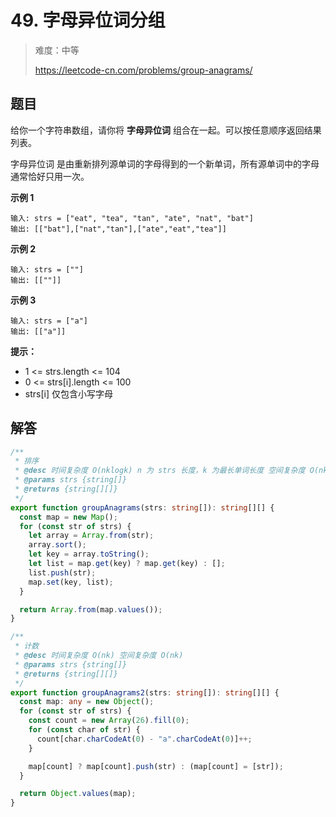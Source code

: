# 49. 字母异位词分组

> 难度：中等
>
> https://leetcode-cn.com/problems/group-anagrams/

## 题目

给你一个字符串数组，请你将 **字母异位词** 组合在一起。可以按任意顺序返回结果列表。

字母异位词 是由重新排列源单词的字母得到的一个新单词，所有源单词中的字母通常恰好只用一次。

**示例 1**

```
输入: strs = ["eat", "tea", "tan", "ate", "nat", "bat"]
输出: [["bat"],["nat","tan"],["ate","eat","tea"]]
```

**示例 2**

```
输入: strs = [""]
输出: [[""]]
```

**示例 3**

```
输入: strs = ["a"]
输出: [["a"]]
```

**提示：**

- 1 <= strs.length <= 104
- 0 <= strs[i].length <= 100
- strs[i] 仅包含小写字母

## 解答

```typescript
/**
 * 排序
 * @desc 时间复杂度 O(nklogk) n 为 strs 长度，k 为最长单词长度 空间复杂度 O(nk)
 * @params strs {string[]}
 * @returns {string[][]}
 */
export function groupAnagrams(strs: string[]): string[][] {
  const map = new Map();
  for (const str of strs) {
    let array = Array.from(str);
    array.sort();
    let key = array.toString();
    let list = map.get(key) ? map.get(key) : [];
    list.push(str);
    map.set(key, list);
  }

  return Array.from(map.values());
}

/**
 * 计数
 * @desc 时间复杂度 O(nk) 空间复杂度 O(nk)
 * @params strs {string[]}
 * @returns {string[][]}
 */
export function groupAnagrams2(strs: string[]): string[][] {
  const map: any = new Object();
  for (const str of strs) {
    const count = new Array(26).fill(0);
    for (const char of str) {
      count[char.charCodeAt(0) - "a".charCodeAt(0)]++;
    }

    map[count] ? map[count].push(str) : (map[count] = [str]);
  }

  return Object.values(map);
}
```
